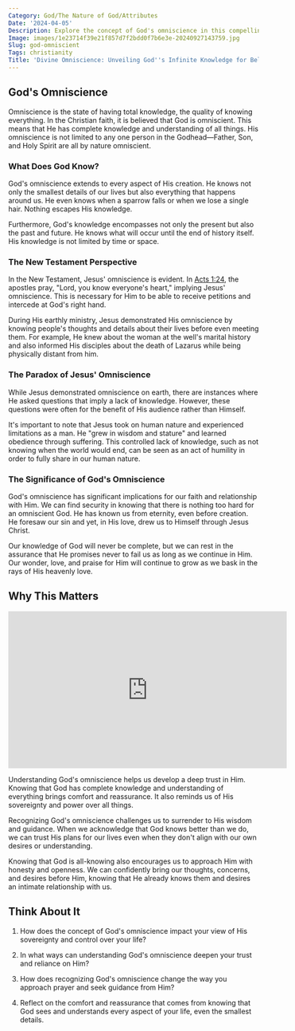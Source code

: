 ```yaml
---
Category: God/The Nature of God/Attributes
Date: '2024-04-05'
Description: Explore the concept of God's omniscience in this compelling article, delving into the divine understanding of all things past, present, and future. Understand the depth of God's knowledge and wisdom.
Image: images/1e23714f39e21f857d7f2bdd0f7b6e3e-20240927143759.jpg
Slug: god-omniscient
Tags: christianity
Title: 'Divine Omniscience: Unveiling God''s Infinite Knowledge for Believers'
---
```


## God's Omniscience

Omniscience is the state of having total knowledge, the quality of knowing everything. In the Christian faith, it is believed that God is omniscient. This means that He has complete knowledge and understanding of all things. His omniscience is not limited to any one person in the Godhead—Father, Son, and Holy Spirit are all by nature omniscient.

### What Does God Know?

God's omniscience extends to every aspect of His creation. He knows not only the smallest details of our lives but also everything that happens around us. He even knows when a sparrow falls or when we lose a single hair. Nothing escapes His knowledge.

Furthermore, God's knowledge encompasses not only the present but also the past and future. He knows what will occur until the end of history itself. His knowledge is not limited by time or space.

### The New Testament Perspective

In the New Testament, Jesus' omniscience is evident. In [Acts 1:24](https://www.bibleref.com/Acts/1/Acts-1-24.html), the apostles pray, "Lord, you know everyone's heart," implying Jesus' omniscience. This is necessary for Him to be able to receive petitions and intercede at God's right hand.

During His earthly ministry, Jesus demonstrated His omniscience by knowing people's thoughts and details about their lives before even meeting them. For example, He knew about the woman at the well's marital history and also informed His disciples about the death of Lazarus while being physically distant from him.

### The Paradox of Jesus' Omniscience

While Jesus demonstrated omniscience on earth, there are instances where He asked questions that imply a lack of knowledge. However, these questions were often for the benefit of His audience rather than Himself.

It's important to note that Jesus took on human nature and experienced limitations as a man. He "grew in wisdom and stature" and learned obedience through suffering. This controlled lack of knowledge, such as not knowing when the world would end, can be seen as an act of humility in order to fully share in our human nature.

### The Significance of God's Omniscience

God's omniscience has significant implications for our faith and relationship with Him. We can find security in knowing that there is nothing too hard for an omniscient God. He has known us from eternity, even before creation. He foresaw our sin and yet, in His love, drew us to Himself through Jesus Christ.

Our knowledge of God will never be complete, but we can rest in the assurance that He promises never to fail us as long as we continue in Him. Our wonder, love, and praise for Him will continue to grow as we bask in the rays of His heavenly love.

## Why This Matters


<iframe width="560" height="315" src="https://www.youtube.com/embed/iWkM-s28kiM" frameborder="0" allow="autoplay; encrypted-media" allowfullscreen></iframe>


Understanding God's omniscience helps us develop a deep trust in Him. Knowing that God has complete knowledge and understanding of everything brings comfort and reassurance. It also reminds us of His sovereignty and power over all things.

Recognizing God's omniscience challenges us to surrender to His wisdom and guidance. When we acknowledge that God knows better than we do, we can trust His plans for our lives even when they don't align with our own desires or understanding.

Knowing that God is all-knowing also encourages us to approach Him with honesty and openness. We can confidently bring our thoughts, concerns, and desires before Him, knowing that He already knows them and desires an intimate relationship with us.

## Think About It

1. How does the concept of God's omniscience impact your view of His sovereignty and control over your life?

2. In what ways can understanding God's omniscience deepen your trust and reliance on Him?

3. How does recognizing God's omniscience change the way you approach prayer and seek guidance from Him?

4. Reflect on the comfort and reassurance that comes from knowing that God sees and understands every aspect of your life, even the smallest details.